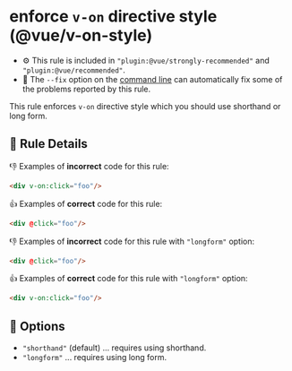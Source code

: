 # enforce `v-on` directive style (@vue/v-on-style)

- :gear: This rule is included in `"plugin:@vue/strongly-recommended"` and `"plugin:@vue/recommended"`.
- :wrench: The `--fix` option on the [command line](http://eslint.org/docs/user-guide/command-line-interface#fix) can automatically fix some of the problems reported by this rule.

This rule enforces `v-on` directive style which you should use shorthand or long form.

## :book: Rule Details

:-1: Examples of **incorrect** code for this rule:

```html
<div v-on:click="foo"/>
```

:+1: Examples of **correct** code for this rule:

```html
<div @click="foo"/>
```

:-1: Examples of **incorrect** code for this rule with `"longform"` option:

```html
<div @click="foo"/>
```

:+1: Examples of **correct** code for this rule with `"longform"` option:

```html
<div v-on:click="foo"/>
```

## :wrench: Options

- `"shorthand"` (default) ... requires using shorthand.
- `"longform"` ... requires using long form.
